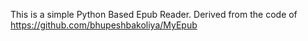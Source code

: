 This is a simple Python Based Epub Reader.
Derived from the code of https://github.com/bhupeshbakoliya/MyEpub
